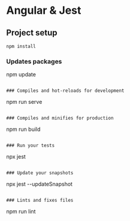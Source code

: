 # Angular & Jest
## Project setup
```
npm install
```

### Updates packages
npm update
```

### Compiles and hot-reloads for development
```
npm run serve
```

### Compiles and minifies for production
```
npm run build
```

### Run your tests
```
npx jest
```

### Update your snapshots
```
npx jest --updateSnapshot
```

### Lints and fixes files
```
npm run lint
```
